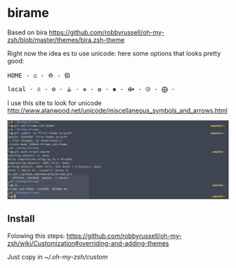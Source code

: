 # birame
Based on bira https://github.com/robbyrussell/oh-my-zsh/blob/master/themes/bira.zsh-theme


Right now the idea es to use unicode: here some options that looks pretty good:

<pre>
HOME - ⌂ - ⟰ - 㑞
</pre>
<pre>
local - ♎ - ⚙ - ⚶ - ✙ - ✪ - ✱ - ⟴ - ⧁ - ⨁ - 
</pre>
I use this site to look for unicode http://www.alanwood.net/unicode/miscellaneous_symbols_and_arrows.html


![alt text](https://raw.githubusercontent.com/maniat1k/birame/master/birame.png)

## Install
Folowing this steps: https://github.com/robbyrussell/oh-my-zsh/wiki/Customization#overriding-and-adding-themes

Just copy in *~/.oh-my-zsh/custom*
